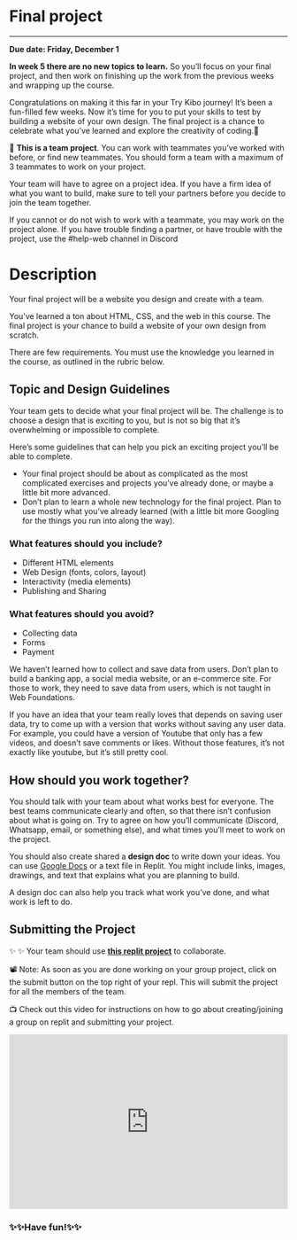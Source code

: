 # Final project

---
**Due date: Friday, December 1**

**In week 5 there are no new topics to learn.** So you’ll focus on your final project, and then work on finishing up the work from the previous weeks and wrapping up the course.

Congratulations on making it this far in your Try Kibo journey! It’s been a fun-filled few weeks. Now it’s time for you to put your skills to test by building a website of your own design. The final project is a chance to celebrate what you’ve learned and explore the creativity of coding.🎨

<aside>

👥 **This is a team project**. You can work with teammates you’ve worked with before, or find new teammates. You should form a team with a maximum of 3 teammates to work on your project. 

Your team will have to agree on a project idea. If you have a firm idea of what you want to build, make sure to tell your partners before you decide to join the team together.

If you cannot or do not wish to work with a teammate, you may work on the project alone. If you have trouble finding a partner, or have trouble with the project, use the #help-web channel in Discord

<!-- TODO: create final project in Replit as a group project -->

</aside>

# Description

Your final project will be a website you design and create with a team.

You’ve learned a ton about HTML, CSS, and the web in this course. The final
project is your chance to build a website of your own design from scratch.

There are few requirements. You must use the knowledge you learned in the
course, as outlined in the rubric below.

## Topic and Design Guidelines

Your team gets to decide what your final project will be. The challenge is to choose a design that is exciting to you, but is not so big that it’s overwhelming or impossible to complete.

Here’s some guidelines that can help you pick an exciting project you’ll be able to complete.

- Your final project should be about as complicated as the most complicated exercises and projects you’ve already done, or maybe a little bit more advanced.
- Don’t plan to learn a whole new technology for the final project. Plan to use mostly what you’ve already learned (with a little bit more Googling for the things you run into along the way).

### What features should you **include?**

- Different HTML elements
- Web Design (fonts, colors, layout)
- Interactivity (media elements)
- Publishing and Sharing
<!-- - Interactivity (images, media, and some JavaScript) -->

### What features should you **avoid**?

- Collecting data
- Forms
- Payment

We haven’t learned how to collect and save data from users. Don’t plan to build a banking app, a social media website, or an e-commerce site. For those to work, they need to save data from users, which is not taught in Web Foundations.

If you have an idea that your team really loves that depends on saving user data, try to come up with a version that works without saving any user data. For example, you could have a version of Youtube that only has a few videos, and doesn’t save comments or likes. Without those features, it’s not exactly like youtube, but it’s still pretty cool.

## How should you work together?

You should talk with your team about what works best for everyone. The best teams communicate clearly and often, so that there isn’t confusion about what is going on. Try to agree on how you’ll communicate (Discord, Whatsapp, email, or something else), and what times you’ll meet to work on the project.

You should also create shared a **design doc** to write down your ideas. You can use [Google Docs](https://docs.google.com/) or a text file in Replit. You might include links, images, drawings, and text that explains what you are planning to build.

A design doc can also help you track what work you’ve done, and what work is left to do.


## Submitting the Project

<aside>

✨ ✨ Your team should use **[this replit project](https://replit.com/team/tk10-wf/Final-Project)** to collaborate.

📽️ Note: As soon as you are done working on your group project, click on the submit button on the top right of your repl. This will submit the project for all the members of the team.

<aside>

📺 Check out this video for instructions on how to go about creating/joining a group on replit and submitting your project.

</aside>

<div style="position: relative; padding-bottom: 62.5%; height: 0;"><iframe src="https://www.loom.com/embed/7400ec86e2504bc9a3fc30f1934f8855?sid=7af7e5fa-8023-48ea-9875-e7390961454c" frameborder="0" webkitallowfullscreen mozallowfullscreen allowfullscreen style="position: absolute; top: 0; left: 0; width: 100%; height: 100%;"></iframe></div>

<!-- TODO: Replace Form / Update submission instructions -->

<!-- <div style="width:100%;height:500px;"><iframe src="https://docs.google.com/forms/d/e/1FAIpQLSdzMaTfx3c3FRVOrXVk7nh-lx3DSjYjAKkluZ2gkK5gpcJIsQ/viewform?usp=send_form&embed=true" frameborder="0" sandbox="allow-scripts allow-popups allow-top-navigation-by-user-activation allow-forms allow-same-origin" allowfullscreen="" style="width: 100%; height: 100%; border-radius: 1px; pointer-events: auto; background-color: white;"></iframe></div> -->

</aside>

### ✨✨Have fun!✨✨
